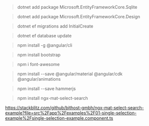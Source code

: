 > dotnet add package Microsoft.EntityFrameworkCore.Sqlite

> dotnet add package Microsoft.EntityFrameworkCore.Design

> dotnet ef migrations add InitialCreate

> dotnet ef database update



> npm install -g @angular/cli

> npm install bootstrap

> npm i font-awesome

> npm install --save @angular/material @angular/cdk @angular/animations

> npm install --save hammerjs

> npm install ngx-mat-select-search

https://stackblitz.com/github/bithost-gmbh/ngx-mat-select-search-example?file=src%2Fapp%2Fexamples%2F01-single-selection-example%2Fsingle-selection-example.component.ts
